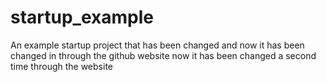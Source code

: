 # startup_example
An example startup project
that has been changed
and now it has been changed in through the github website
now it has been changed a second time through the website
